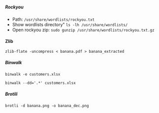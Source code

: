 ##### Rockyou

- Path: `/usr/share/wordlists/rockyou.txt`
- Show wordlists directory" `ls -lh /usr/share/wordlists/`
- Open rockyou zip: `sudo gunzip /usr/share/wordlists/rockyou.txt.gz`

#### Zlib

```
zlib-flate -uncompress < banana.pdf > banana_extracted
```

##### Binwalk

```
binwalk -e customers.xlsx
```

```
binwalk --dd='.*' customers.xlsx
```

##### Brotili

```
brotli -d banana.png -o banana_dec.png
```


